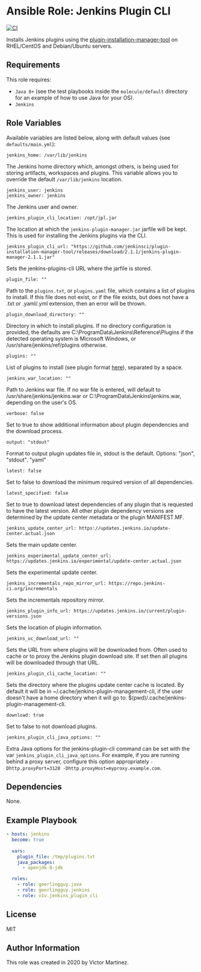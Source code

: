# Ansible Role: Jenkins Plugin CLI

[![CI](https://github.com/v1v/ansible-role-jenkins_plugin_cli/workflows/CI/badge.svg?event=push)](https://github.com/v1v/ansible-role-jenkins_plugin_cli/actions?query=workflow%3ACI)

Installs Jenkins plugins using the [plugin-installation-manager-tool](https://github.com/jenkinsci/plugin-installation-manager-tool) on RHEL/CentOS and Debian/Ubuntu servers.

## Requirements

This role requires:
* `Java 8+` (see the test playbooks inside the `molecule/default` directory for an example of how to use Java for your OS).
* `Jenkins`

## Role Variables

Available variables are listed below, along with default values (see `defaults/main.yml`):

    jenkins_home: /var/lib/jenkins

The Jenkins home directory which, amongst others, is being used for storing artifacts, workspaces and plugins. This variable allows you to override the default `/var/lib/jenkins` location.

    jenkins_user: jenkins
    jenkins_owner: jenkins

The Jenkins user and owner.

    jenkins_plugin_cli_location: /opt/jpl.jar

The location at which the `jenkins-plugin-manager.jar` jarfile will be kept. This is used for installing the Jenkins plugins via the CLI.

    jenkins_plugin_cli_url: "https://github.com/jenkinsci/plugin-installation-manager-tool/releases/download/2.1.1/jenkins-plugin-manager-2.1.1.jar"

Sets the jenkins-plugins-cli URL where the jarfile is stored.

    plugin_file: ""

Path to the `plugins.txt`, or `plugins.yaml` file, which contains a list of plugins to install. If this file does not exist, or if the file exists, but does not have a .txt or .yaml/.yml extension, then an error will be thrown.

    plugin_download_directory: ""

Directory in which to install plugins. If no directory configuration is provided, the defaults are C:\ProgramData\Jenkins\Reference\Plugins if the detected operating system is Microsoft Windows, or /usr/share/jenkins/ref/plugins otherwise.

    plugins: ""

List of plugins to install (see plugin format [here](https://github.com/jenkinsci/plugin-installation-manager-tool#plugin-input-format)), separated by a space.

    jenkins_war_location: ""

Path to Jenkins war file. If no war file is entered, will default to /usr/share/jenkins/jenkins.war or C:\ProgramData\Jenkins\jenkins.war, depending on the user's OS.

    verbose: false

Set to true to show additional information about plugin dependencies and the download process.

    output: "stdout"

Format to output plugin updates file in, stdout is the default. Options: "json", "stdout". "yaml"

    latest: false

Set to false to download the minimum required version of all dependencies.

    latest_specified: false

Set to true to download latest dependencies of any plugin that is requested to have the latest version. All other plugin dependency versions are determined by the update center metadata or the plugin MANIFEST.MF.

    jenkins_update_center_url: https://updates.jenkins.io/update-center.actual.json

Sets the main update center.

    jenkins_experimental_update_center_url: https://updates.jenkins.io/experimental/update-center.actual.json

Sets the experimental update center.

    jenkins_incrementals_repo_mirror_url: https://repo.jenkins-ci.org/incrementals

Sets the incrementals repository mirror.

    jenkins_plugin_info_url: https://updates.jenkins.io/current/plugin-versions.json

Sets the location of plugin information.

    jenkins_uc_download_url: ""

Sets the URL from where plugins will be downloaded from. Often used to cache or to proxy the Jenkins plugin download site. If set then all plugins will be downloaded through that URL.

    jenkins_plugin_cli_cache_location: ""

Sets the directory where the plugins update center cache is located. By default it will be in ~/.cache/jenkins-plugin-management-cli, if the user doesn't have a home directory when it will go to: $(pwd)/.cache/jenkins-plugin-management-cli.

    download: true

Set to false to not download plugins.

    jenkins_plugin_cli_java_options: ""

Extra Java options for the jenkins-plugin-cli command can be set with the var `jenkins_plugin_cli_java_options`. For example, if you are running behind a proxy server, configure this option appropriately `-Dhttp.proxyPort=3128 -Dhttp.proxyHost=myproxy.example.com`.

## Dependencies

None.

## Example Playbook

```yaml
- hosts: jenkins
  become: true
  
  vars:
    plugin_file: /tmp/plugins.txt
    java_packages:
      - openjdk-8-jdk

  roles:
    - role: geerlingguy.java
    - role: geerlingguy.jenkins
    - role: v1v.jenkins_plugin_cli
```

## License

MIT

## Author Information

This role was created in 2020 by Victor Martinez.
